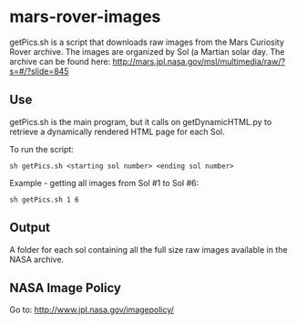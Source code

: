mars-rover-images
=================

getPics.sh is a script that downloads raw images from the Mars Curiosity Rover archive. The images are organized by Sol (a Martian solar day. 
The archive can be found here: http://mars.jpl.nasa.gov/msl/multimedia/raw/?s=#/?slide=845

Use
-------
getPics.sh is the main program, but it calls on getDynamicHTML.py to retrieve a dynamically rendered HTML page for each Sol.

To run the script:

    sh getPics.sh <starting sol number> <ending sol number>
  
Example - getting all images from Sol #1 to Sol #6:

    sh getPics.sh 1 6

Output
-------
A folder for each sol containing all the full size raw images available in the NASA archive. 

NASA Image Policy
-------
Go to: http://www.jpl.nasa.gov/imagepolicy/




